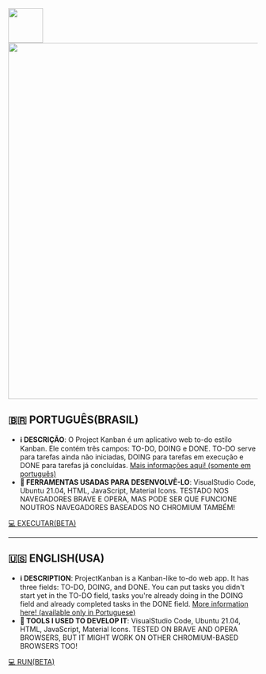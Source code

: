 <a href="https://redwars22.github.io/Web2/Kanban/">
  <img src="https://redwars22.github.io/Web2/Kanban/src/kanban.png" width="70px"/>
</a>

<img src="https://user-images.githubusercontent.com/26885598/147885554-eefe3d11-2c92-4b68-ba59-e56f6466df1b.png" width="720px"/>

## 🇧🇷 PORTUGUÊS(BRASIL) 

* **ℹ️ DESCRIÇÃO**: O Project Kanban é um aplicativo web to-do estilo Kanban. Ele contém três campos: TO-DO, DOING e DONE. TO-DO serve para tarefas ainda não iniciadas, DOING para tarefas em execução e DONE para tarefas já concluídas. [Mais informações aqui! (somente em português)](https://redwars22.github.io/Web2/Kanban/pages/help.html)
* **🧰 FERRAMENTAS USADAS PARA DESENVOLVÊ-LO**: VisualStudio Code, Ubuntu 21.04, HTML, JavaScript, Material Icons. TESTADO NOS NAVEGADORES BRAVE E OPERA, MAS PODE SER QUE FUNCIONE NOUTROS NAVEGADORES BASEADOS NO CHROMIUM TAMBÉM!

[💻 EXECUTAR(BETA)](https://redwars22.github.io/Web2/Kanban/)

<hr/>

## 🇺🇸 ENGLISH(USA)

* **ℹ️ DESCRIPTION**: ProjectKanban is a Kanban-like to-do web app. It has three fields: TO-DO, DOING, and DONE. You can put tasks you didn't start yet in the TO-DO field, tasks you're already doing in the DOING field and already completed tasks in the DONE field. [More information here! (available only in Portuguese)](https://redwars22.github.io/Web2/Kanban/pages/help.html)
* **🧰 TOOLS I USED TO DEVELOP IT**: VisualStudio Code, Ubuntu 21.04, HTML, JavaScript, Material Icons. TESTED ON BRAVE AND OPERA BROWSERS, BUT IT MIGHT WORK ON OTHER CHROMIUM-BASED BROWSERS TOO!

[💻 RUN(BETA)](https://redwars22.github.io/Web2/Kanban/)

